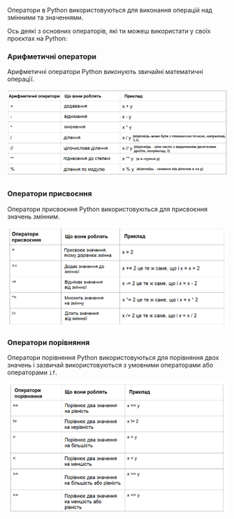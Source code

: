 Оператори в Python використовуються для виконання операцій над змінними та значеннями.

Ось деякі з основних операторів, які ти можеш використати у своїх проєктах на Python:

### Арифметичні оператори

Арифметичні оператори Python виконують звичайні математичні операції.

![Таблиця, яка містить наступні арифметичні оператори: + виконує додавання; - виконує віднімання; *виконує множення; / виконує ділення; // виконує цілочислове ділення, де відповідь є цілим числом з видаленням десяткових дробів;** виконує піднесення до степені; % виконує ділення по модулю.](images/arithmetic_operators.png)

### Оператори присвоєння

Оператори присвоєння Python використовуються для присвоєння значень змінним.

![Таблиця, яка відображає наступні оператори присвоєння: = присвоює значення, якому дорівнює змінна; += додає значення до змінної; -= віднімає значення від змінної; *= множить значення на змінну; /= ділить значення від змінної.](images/assignment_operators.png)

### Оператори порівняння

Оператори порівняння Python використовуються для порівняння двох значень і зазвичай використовуються з умовними операторами або операторами `if`.

![Таблиця, яка містить наступні оператори порівняння: == порівнює два значення на рівність; != порівнює два значення на нерівність; < порівнює два значення на меншість; > порівнює два значення на більшість; >= порівнює два значення на більшість або рівність; < = порівнює значення на меншість або рівність.](images/comparison_operators.png)
